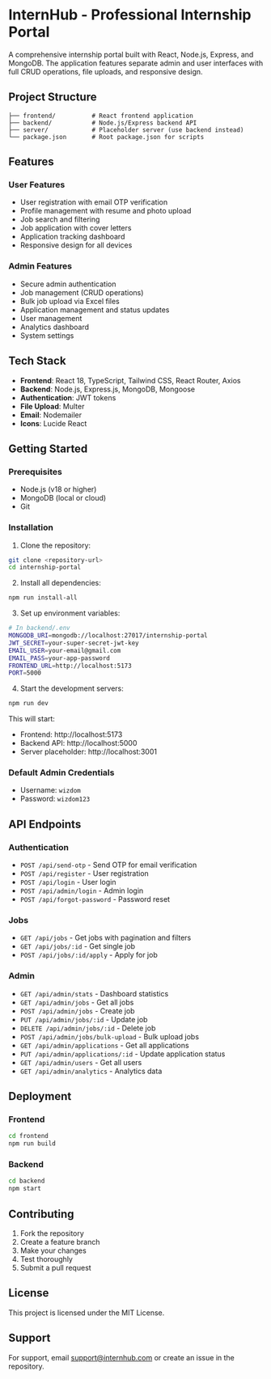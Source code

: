 # InternHub - Professional Internship Portal

A comprehensive internship portal built with React, Node.js, Express, and MongoDB. The application features separate admin and user interfaces with full CRUD operations, file uploads, and responsive design.

## Project Structure

```
├── frontend/          # React frontend application
├── backend/           # Node.js/Express backend API
├── server/            # Placeholder server (use backend instead)
└── package.json       # Root package.json for scripts
```

## Features

### User Features
- User registration with email OTP verification
- Profile management with resume and photo upload
- Job search and filtering
- Job application with cover letters
- Application tracking dashboard
- Responsive design for all devices

### Admin Features
- Secure admin authentication
- Job management (CRUD operations)
- Bulk job upload via Excel files
- Application management and status updates
- User management
- Analytics dashboard
- System settings

## Tech Stack

- **Frontend**: React 18, TypeScript, Tailwind CSS, React Router, Axios
- **Backend**: Node.js, Express.js, MongoDB, Mongoose
- **Authentication**: JWT tokens
- **File Upload**: Multer
- **Email**: Nodemailer
- **Icons**: Lucide React

## Getting Started

### Prerequisites
- Node.js (v18 or higher)
- MongoDB (local or cloud)
- Git

### Installation

1. Clone the repository:
```bash
git clone <repository-url>
cd internship-portal
```

2. Install all dependencies:
```bash
npm run install-all
```

3. Set up environment variables:
```bash
# In backend/.env
MONGODB_URI=mongodb://localhost:27017/internship-portal
JWT_SECRET=your-super-secret-jwt-key
EMAIL_USER=your-email@gmail.com
EMAIL_PASS=your-app-password
FRONTEND_URL=http://localhost:5173
PORT=5000
```

4. Start the development servers:
```bash
npm run dev
```

This will start:
- Frontend: http://localhost:5173
- Backend API: http://localhost:5000
- Server placeholder: http://localhost:3001

### Default Admin Credentials
- Username: `wizdom`
- Password: `wizdom123`

## API Endpoints

### Authentication
- `POST /api/send-otp` - Send OTP for email verification
- `POST /api/register` - User registration
- `POST /api/login` - User login
- `POST /api/admin/login` - Admin login
- `POST /api/forgot-password` - Password reset

### Jobs
- `GET /api/jobs` - Get jobs with pagination and filters
- `GET /api/jobs/:id` - Get single job
- `POST /api/jobs/:id/apply` - Apply for job

### Admin
- `GET /api/admin/stats` - Dashboard statistics
- `GET /api/admin/jobs` - Get all jobs
- `POST /api/admin/jobs` - Create job
- `PUT /api/admin/jobs/:id` - Update job
- `DELETE /api/admin/jobs/:id` - Delete job
- `POST /api/admin/jobs/bulk-upload` - Bulk upload jobs
- `GET /api/admin/applications` - Get all applications
- `PUT /api/admin/applications/:id` - Update application status
- `GET /api/admin/users` - Get all users
- `GET /api/admin/analytics` - Analytics data

## Deployment

### Frontend
```bash
cd frontend
npm run build
```

### Backend
```bash
cd backend
npm start
```

## Contributing

1. Fork the repository
2. Create a feature branch
3. Make your changes
4. Test thoroughly
5. Submit a pull request

## License

This project is licensed under the MIT License.

## Support

For support, email support@internhub.com or create an issue in the repository.